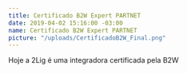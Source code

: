 ```yaml
---
title: Certificado B2W Expert PARTNET
date: 2019-04-02 15:16:00 -03:00
name: Certificado B2W Expert PARTNET
picture: "/uploads/CertificadoB2W_Final.png"
---
```


Hoje a 2Lig é uma integradora certificada pela B2W